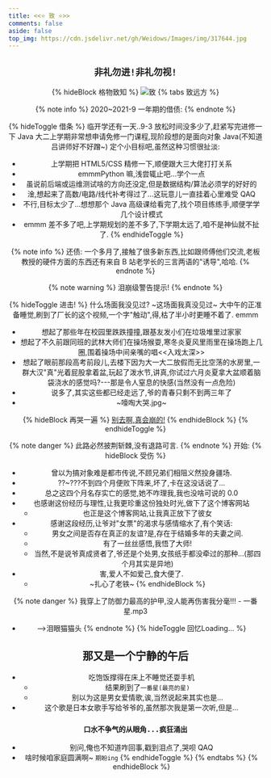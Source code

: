 ```yaml
---
title: <<⭐ 致 ⭐>>
comments: false
aside: false
top_img: https://cdn.jsdelivr.net/gh/Weidows/Images/img/317644.jpg
---
```


<!--
 * @Author: Weidows
 * @Date: 2020-09-03 10:04:42
 * @LastEditors: Weidows
 * @LastEditTime: 2020-11-21 17:01:10
 * @FilePath: \Weidowsd:\Game\Demo\Github\Blog\source\tags\for.md
-->
<center>

## `非礼勿进!非礼勿视!`

{% hideBlock 格物致知 %}
![致](https://cdn.jsdelivr.net/gh/Weidows/Images/img/81f4-bishun.gif)
{% tabs 致远方 %}

<!-- tab 致远方@fas fa-tag -->

{% note info %}
2020~2021-9 一年期的借债:
{% endnote %}

{% hideToggle 借条 %}
临开学还有一天..9-3
放松时间没多少了,赶紧写完进修一下 Java
大二上学期非常想申请免修一门课程,现阶段想的是面向对象 Java(不知道吕讲师好不好蹭~)
定个小目标吧,虽然这种习惯很扯淡:

- 上学期把 HTML5/CSS 精修一下,顺便跟大三大佬打打关系
- emmmPython 嘛,浅尝辄止吧...学个一点
- 虽说前后端或运维测试啥的方向还没定,但是数据结构/算法必须学的好好的
- 淦,想起来了高数/电路/线代补考得过了...这玩意儿一直挂着心里难受 QAQ
- 不行,目标太少了...想想那个 Java 高级课给看完了,找个项目练练手,顺便学学几个设计模式
- emmm 差不多了吧,上学期规划的差不多了,下学期太远了,咱不是神仙就不扯了.
  {% endhideToggle %}

{% note info %}
还债: 一个多月了,接触了很多新东西,比如跟师傅他们交流,老板教授的硬件方面的东西还有来自 B 站老学长的三言两语的"诱导",哈哈.
{% endnote %}

<!-- endtab -->

<!-- tab 致青春@fas fa-tag -->

{% note warning %}
泪崩级警告提示!
{% endnote %}

{% hideToggle 进击! %}
什么场面我没见过?
~这场面我真没见过~
大中午的正准备睡觉,刷到了厂长的这个视频,一个字"触动",得,枯了半小时更睡不着了.
emmm

- 想起了那些年在校园里跌跌撞撞,跟基友发小们在垃圾堆里过家家
- 想起了不久前跟同班的武林大师们在操场猴耍,寒冬炎夏风里雨里在操场跑上几圈,围着操场中间亲嘴的唱<<入戏太深>>
- 想起了眼前那段高考前段儿,去楼下因为大一大二放假而无比空荡的水房里,一群大汉"真"光着屁股拿着盆,玩起了泼水节,讲真,你试过六月炎夏拿大盆顺着脑袋浇水的感觉吗?---那是令人窒息的快感(当然没有一点危险)
- 说多了,其实这些都已经走远了,爷的青春只剩不到两三年了
- ~嚎啕大哭.jpg~

{% hideBlock 再哭一遍 %}
[别去啊,真会崩的!](https://www.bilibili.com/video/BV1Mf4y197cj?zw)
{% endhideBlock %}
{% endhideToggle %}

<!-- endtab -->

<!-- tab 致爱情@fas fa-tag -->

{% note danger %}
此路必然披荆斩棘,没有退路可言.
{% endnote %}
开始:
{% hideBlock 受伤 %}

- 曾以为搞对象难是都市传说,不顾兄弟们相阻义然投身疆场.
- ??~???不到四个月便败下阵来,坏了,卡在这没话说了...
- 总之这四个月名存实亡的感觉,她不咋理我,我也没啥可说的 0.0
- 也感谢这份经历与理性,让我更珍重这份独处时光,做下了这个博客网站
  - 也正是这个博客网站,让我真正放下了彼女
- 感谢这段经历,让爷对"女票"的渴求与感情缩水了,有个笑话:
  - 男女之间是否存在真正的友谊?是,存在于结婚多年的夫妻之间.
  - 有了一丝丝感悟,我悟了大师!
  - 当然,不是说爷真成贤者了,爷还是个处男,女孩纸手都没牵过的那种...(那四个月其实是异地)
- 害,爱人不如爱己,食大便了.
  - ~扎心了老铁~
    {% endhideBlock %}

{% note danger %}
我穿上了防御力最高的护甲,没人能再伤害我分毫!!! - 一番星.mp3

- -->泪眼猫猫头
  {% endnote %}
  {% hideToggle 回忆Loading... %}

## 那又是一个宁静的午后

- 吃饱饭撑得在床上不睡觉还耍手机
  - 结果刷到了`一番星(最亮的星)`
  - 别以为这是男女爱情歌,诶,当然说起来其实也是...
- 这个歌是日本女歌手写给爷爷的,虽然那次我是第一次听,但是...

### `口水不争气的从眼角...疯狂涌出`

- 别问,俺也不知道咋回事,戳到泪点了,哭呗 QAQ
- 啥时候咱家庭圆满啊~ `期盼ing`
  {% endhideToggle %}
  <!-- endtab -->
  {% endtabs %}
  {% endhideBlock %}
  </center>
